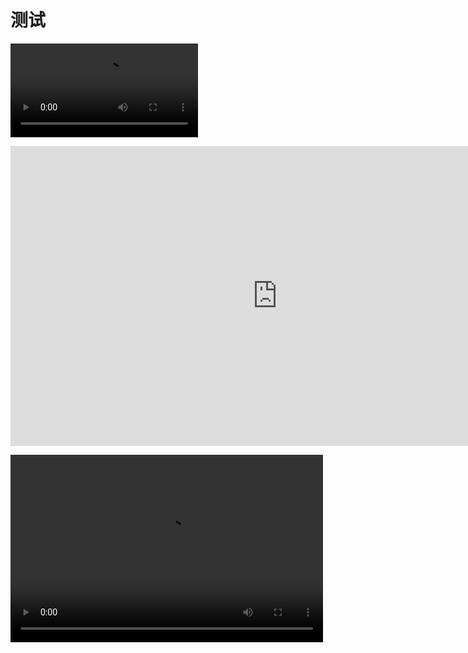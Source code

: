 # 测试
![Watch the video](https://git.caner.top/Wan-Telecar/Test/src/master/1.mp4)

<iframe width="854" height="480" src="https://git.caner.top/Wan-Telecar/Test/src/master/1.mp4" frameborder="0" allowfullscreen></iframe>

<video src="https://git.caner.top/Wan-Telecar/Test/src/master/1.mp4" controls width="500" height="300">您的浏览器不支持播放该视频！</video>

